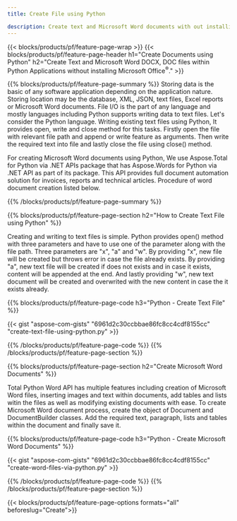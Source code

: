 ```yaml
---
title: Create File using Python 

description: Create text and Microsoft Word documents with out installing Microsoft Office 
---
```


{{< blocks/products/pf/feature-page-wrap >}}
{{< blocks/products/pf/feature-page-header h1="Create Documents using Python" h2="Create Text and Microsoft Word DOCX, DOC files within Python Applications without installing Microsoft Office<sup>&reg;</sup>." >}}

{{% blocks/products/pf/feature-page-summary %}}
Storing data is the basic of any software application depending on the application nature. Storing location may be the database, XML, JSON, text files, Excel reports or Microsoft Word documents. File I/O is the part of any language and mostly languages including Python supports writing data to text files. Let's consider the Python language. Writing existing text files using Python, It provides open, write and close method for this tasks. Firstly open the file with relevant file path and append or write feature as arguments. Then write the required text into file and lastly close the file using close() method. 

For creating Microsoft Word documents using Python, We use Aspose.Total for Python via .NET APIs package that has Aspose.Words for Python via .NET API as part of its package. This API provides full document automation solution for invoices, reports and technical articles. Procedure of word document creation listed below.

{{% /blocks/products/pf/feature-page-summary  %}}

{{% blocks/products/pf/feature-page-section  h2="How to Create Text File using Python" %}}

Creating and writing to text files is simple. Python provides open() method with three parameters and have to use one of the parameter along with the file path. Three parameters are "x", "a" and "w". By providing "x", new file will be created but throws error in case the file already exists. By providing "a", new text file will be created if does not exists and in case it exists, content will be appended at the end. And lastly providing "w", new text document will be created and overwrited with the new content in case the it exists already.

{{% blocks/products/pf/feature-page-code h3="Python - Create Text File" %}}

{{< gist "aspose-com-gists" "6961d2c30ccbbae86fc8cc4cdf8155cc" "create-text-file-using-python.py" >}}

{{% /blocks/products/pf/feature-page-code  %}}
{{% /blocks/products/pf/feature-page-section %}}

{{% blocks/products/pf/feature-page-section  h2="Create Microsoft Word Documents" %}}

Total Python Word API has multiple features including creation of Microsoft Word files, inserting images and text within documents, add tables and lists witin the files as well as modifying existing documents with ease. To create Microsoft Word document process, create the object of Document and DocumentBuilder classes. Add the required text, paragraph, lists and tables within the document and finally save it.

{{% blocks/products/pf/feature-page-code h3="Python - Create Microsoft Word Documents" %}}

{{< gist "aspose-com-gists" "6961d2c30ccbbae86fc8cc4cdf8155cc" "create-word-files-via-python.py" >}}

{{% /blocks/products/pf/feature-page-code  %}}
{{% /blocks/products/pf/feature-page-section %}}

{{< blocks/products/pf/feature-page-options formats="all" beforeslug="Create">}}
